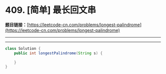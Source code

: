 # 409. [简单] 最长回文串

**题目链接：**[https://leetcode-cn.com/problems/longest-palindrome](https://leetcode-cn.com/problems/longest-palindrome)

---

<Cards card="leetcode_409_longest-palindrome"></Cards>

---

```java
class Solution {
    public int longestPalindrome(String s) {
        
    }
}
```